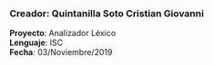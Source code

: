 ### Creador: Quintanilla Soto Cristian Giovanni  
**Proyecto**: Analizador Léxico  
**Lenguaje**: ISC  
**Fecha**: 03/Noviembre/2019
